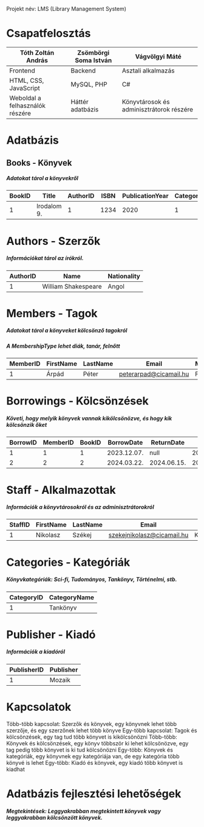 Projekt név: LMS (Library Management System)

# Csapatfelosztás

| Tóth Zoltán András              | Zsömbörgi Soma István | Vágvölgyi Máté                           |
| ------------------------------- | --------------------- | ---------------------------------------- |
| Frontend                        | Backend               | Asztali alkalmazás                       |
| HTML, CSS, JavaScript           | MySQL, PHP            | C#                                       |
| Weboldal a felhasználók részére | Háttér adatbázis      | Könyvtárosok és adminisztrátorok részére |

# Adatbázis

## Books - Könyvek
##### Adatokat tárol a könyvekről

| BookID | Title       | AuthorID | ISBN | PublicationYear | CategoryID | CopiesAvailable |
| ------ | ----------- | -------- | ---- | --------------- | ---------- | --------------- |
| 1      | Irodalom 9. | 1        | 1234 | 2020            | 1          | 5               |
# Authors - Szerzők
##### Információkat tárol az írókról.

| AuthorID | Name                | Nationality |
| -------- | ------------------- | ----------- |
| 1        | William Shakespeare | Angol       |
# Members - Tagok
##### Adatokat tárol a könyveket kölcsönző tagokról
##### A MembershipType lehet diák, tanár, felnőtt

| MemberID | FirstName | LastName | Email                  | MembershipType |
| -------- | --------- | -------- | ---------------------- | -------------- |
| 1        | Árpád     | Péter    | peterarpad@cicamail.hu | Felnőtt        |
# Borrowings - Kölcsönzések
##### Követi, hogy melyik könyvek vannak kikölcsönözve, és hogy kik kölcsönzik őket

| BorrowID | MemberID | BookID | BorrowDate  | ReturnDate  | DueDate     | IsReturned |
| -------- | -------- | ------ | ----------- | ----------- | ----------- | ---------- |
| 1        | 1        | 1      | 2023.12.07. | null        | 2024.12.07. | false      |
| 2        | 2        | 2      | 2024.03.22. | 2024.06.15. | 2025.03.22. | true       |
# Staff - Alkalmazottak
##### Információk a könyvtárosokról és az adminisztrátorokról

| StaffID | FirstName | LastName | Email                      | Role       |
| ------- | --------- | -------- | -------------------------- | ---------- |
| 1       | Nikolasz  | Székej   | szekejnikolasz@cicamail.hu | Könyvtáros |
# Categories - Kategóriák
##### Könyvkategóriák: Sci-fi, Tudományos, Tankönyv, Történelmi, stb.

| CategoryID | CategoryName |
| ---------- | ------------ |
| 1          | Tankönyv     |
# Publisher - Kiadó
##### Információk a kiadóról

| PublisherID | Publisher |
| ----------- | --------- |
| 1           | Mozaik    |
# Kapcsolatok

Több-több kapcsolat: Szerzők és könyvek, egy könyvnek lehet több szerzője, és egy szerzőnek lehet több könyve
Egy-több kapcsolat: Tagok és kölcsönzések, egy tag tud több könyvet is kikölcsönözni
Több-több: Könyvek és kölcsönzések, egy könyv többször ki lehet kölcsönözve, egy tag pedig több könyvet is ki tud kölcsönözni
Egy-több: Könyvek és kategóriák, egy könyvnek egy kategóriája van, de egy kategória több könyvé is lehet
Egy-több: Kiadó és könyvek, egy kiadó több könyvet is kiadhat

# Adatbázis fejlesztési lehetőségek
##### Megtekintések: Leggyakrabban megtekintett könyvek vagy leggyakrabban kölcsönzött könyvek. 
